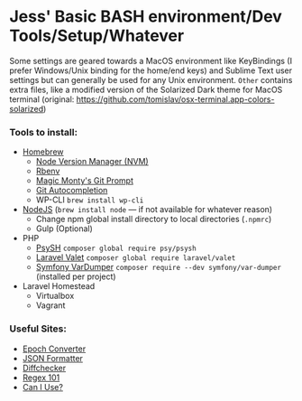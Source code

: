 # Jess' Basic BASH environment/Dev Tools/Setup/Whatever

Some settings are geared towards a MacOS environment like KeyBindings (I prefer Windows/Unix binding for the home/end keys) and Sublime Text user settings but can generally be used for any Unix environment. `Other` contains extra files, like a modified version of the Solarized Dark theme for MacOS terminal (original: https://github.com/tomislav/osx-terminal.app-colors-solarized)

### Tools to install:
* [Homebrew](https://brew.sh)
  * [Node Version Manager (NVM)](https://github.com/nvm-sh/nvm)
  * [Rbenv](https://github.com/rbenv/rbenv)
  * [Magic Monty's Git Prompt](https://github.com/magicmonty/bash-git-prompt)
  * [Git Autocompletion](https://github.com/bobthecow/git-flow-completion/wiki/Install-Bash-git-completion)
  * WP-CLI `brew install wp-cli`
* [NodeJS](https://nodejs.org/en/) (`brew install node` — if not available for whatever reason)
  * Change npm global install directory to local directories (`.npmrc`)
  * Gulp (Optional)
* PHP
  * [PsySH](https://github.com/bobthecow/psysh) `composer global require psy/psysh`
  * [Laravel Valet](https://laravel.com/docs/11.x/valet#introduction) `composer global require laravel/valet`
  * [Symfony VarDumper](https://symfony.com/doc/current/components/var_dumper.html) `composer require --dev symfony/var-dumper` (installed per project)
* Laravel Homestead
  * Virtualbox
  * Vagrant

### Useful Sites:
* [Epoch Converter](https://www.epochconverter.com/)
* [JSON Formatter](https://jsonformatter.org/)
* [Diffchecker](https://www.diffchecker.com/)
* [Regex 101](https://regex101.com/)
* [Can I Use?](https://caniuse.com/)
